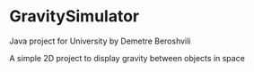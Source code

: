 # GravitySimulator

Java project for University by Demetre Beroshvili

A simple 2D project to display gravity between objects in space
